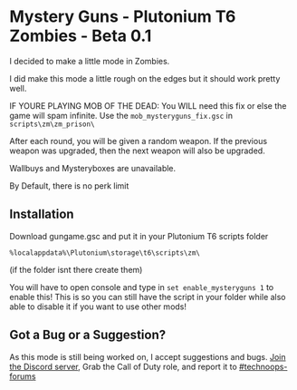 # Mystery Guns - Plutonium T6 Zombies - Beta 0.1
I decided to make a little mode in Zombies.

I did make this mode a little rough on the edges but it should work pretty well.

IF YOURE PLAYING MOB OF THE DEAD:
You WILL need this fix or else the game will spam infinite. Use the ``mob_mysteryguns_fix.gsc`` in ``scripts\zm\zm_prison\``

After each round, you will be given a random weapon. If the previous weapon was upgraded, then the next weapon will also be upgraded.

Wallbuys and Mysteryboxes are unavailable.

By Default, there is no perk limit

## Installation
Download gungame.gsc and put it in your Plutonium T6 scripts folder

```%localappdata%\Plutonium\storage\t6\scripts\zm\```

(if the folder isnt there create them)

You will have to open console and type in ```set enable_mysteryguns 1``` to enable this! This is so you can still have the script in your folder while also able to disable it if you want to use other mods!

## Got a Bug or a Suggestion?
As this mode is still being worked on, I accept suggestions and bugs. [Join the Discord server](https://discord.gg/dkwyDzW), Grab the Call of Duty role, and report it to [#technoops-forums](https://discord.com/channels/399600672586203137/1032884888468213811)
